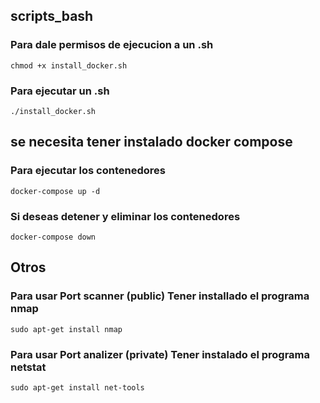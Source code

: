 ## scripts_bash

### Para dale permisos de ejecucion a un .sh
    chmod +x install_docker.sh

### Para ejecutar un .sh 
    ./install_docker.sh

## se necesita tener instalado docker compose 

### Para ejecutar los contenedores
    docker-compose up -d

### Si deseas detener y eliminar los contenedores
    docker-compose down

## Otros 

### Para usar Port scanner (public) Tener installado el programa nmap
    sudo apt-get install nmap

### Para usar Port analizer (private) Tener instalado el programa netstat
    sudo apt-get install net-tools